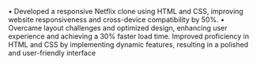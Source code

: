 •	Developed a responsive Netflix clone using HTML and CSS, improving website responsiveness and cross-device compatibility by 50%.
•	Overcame layout challenges and optimized design, enhancing user experience and achieving a 30% faster load time.
Improved proficiency in HTML and CSS by implementing dynamic features, resulting in a polished and user-friendly interface
